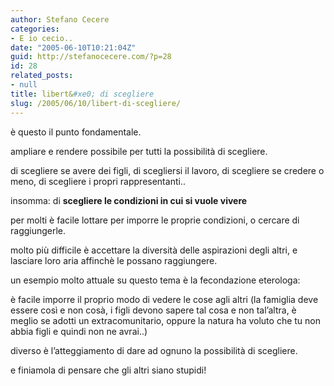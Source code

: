 ```yaml
---
author: Stefano Cecere
categories:
- E io cecio..
date: "2005-06-10T10:21:04Z"
guid: http://stefanocecere.com/?p=28
id: 28
related_posts:
- null
title: libert&#xe0; di scegliere
slug: /2005/06/10/libert-di-scegliere/
---
```


è questo il punto fondamentale.

ampliare e rendere possibile per tutti la possibilit&#xe0; di scegliere.

di scegliere se avere dei figli, di scegliersi il lavoro, di scegliere se credere o meno, di scegliere i propri rappresentanti..

insomma: di <span style="font-weight: bold">scegliere le condizioni in cui si vuole vivere</span>

per molti è facile lottare per imporre le proprie condizioni, o cercare di raggiungerle.
  
molto pi&#xf9; difficile è accettare la diversit&#xe0; delle aspirazioni degli altri, e lasciare loro aria affinchè le possano raggiungere.

un esempio molto attuale su questo tema è la fecondazione eterologa:
  
è facile imporre il proprio modo di vedere le cose agli altri (la famiglia deve essere cos&#xec; e non cos&#xe0;, i figli devono sapere tal cosa e non tal&#8217;altra, è meglio se adotti un extracomunitario, oppure la natura ha voluto che tu non abbia figli e quindi non ne avrai..)
  
diverso è l&#8217;atteggiamento di dare ad ognuno la possibilit&#xe0; di scegliere.

e finiamola di pensare che gli altri siano stupidi!